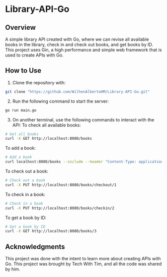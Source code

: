 # Library-API-Go
## Overview
A simple library API created with Go, where we can revise all available books in the library, check in and check out books, and get books by ID. This project uses Gin, a high performance and simple web framework that is used to create APIs with Go.  

## How to Use
1. Clone the repository with: 
```bash
git clone "https://github.com/WilhenAlbertoHM/Library-API-Go.git"
```

2. Run the following command to start the server:
```bash
go run main.go
```

3. On another terminal, use the following commands to interact with the API:
To check all available books:
```bash
# Get all books
curl -X GET http://localhost:8080/books
```

To add a book:
```bash
# Add a book
curl localhost:8080/books --include --header "Content-Type: application/json" -d @body.json --request "POST"
```

To check out a book:
```bash
# Check out a book
curl -X PUT http://localhost:8080/books/checkout/1
```

To check in a book:
```bash
# Check in a book
curl -X PUT http://localhost:8080/books/checkin/2
```

To get a book by ID:
```bash
# Get a book by ID
curl -X GET http://localhost:8080/books/3
```

## Acknowledgments
This project was done with the intent to learn more about creating APIs with Go. This project was brought by Tech With Tim, and all the code was shared by him.
